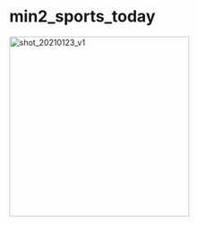 # min2_sports_today

<img width="321" alt="shot_20210123_v1" src="https://user-images.githubusercontent.com/62828568/105572429-68d3f480-5d9a-11eb-9c70-82e6cebf0b74.png">
